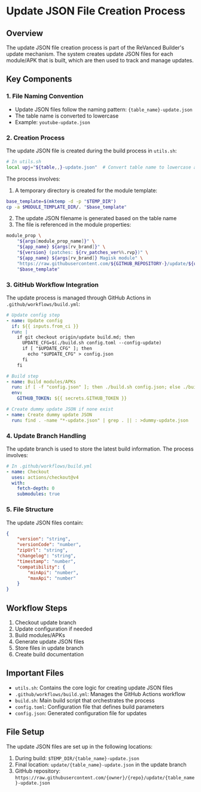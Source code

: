 # Update JSON File Creation Process

## Overview
The update JSON file creation process is part of the ReVanced Builder's update mechanism. The system creates update JSON files for each module/APK that is built, which are then used to track and manage updates.

## Key Components

### 1. File Naming Convention
- Update JSON files follow the naming pattern: `{table_name}-update.json`
- The table name is converted to lowercase
- Example: `youtube-update.json`

### 2. Creation Process
The update JSON file is created during the build process in `utils.sh`:

```bash
# In utils.sh
local upj="${table,,}-update.json"  # Convert table name to lowercase and append -update.json
```

The process involves:
1. A temporary directory is created for the module template:
```bash
base_template=$(mktemp -d -p "$TEMP_DIR")
cp -a $MODULE_TEMPLATE_DIR/. "$base_template"
```

2. The update JSON filename is generated based on the table name
3. The file is referenced in the module properties:
```bash
module_prop \
    "${args[module_prop_name]}" \
    "${app_name} ${args[rv_brand]}" \
    "${version} (patches: ${rv_patches_ver%%.rvp})" \
    "${app_name} ${args[rv_brand]} Magisk module" \
    "https://raw.githubusercontent.com/${GITHUB_REPOSITORY-}/update/${upj}" \
    "$base_template"
```

### 3. GitHub Workflow Integration
The update process is managed through GitHub Actions in `.github/workflows/build.yml`:

```yaml
# Update config step
- name: Update config
  if: ${{ inputs.from_ci }}
  run: |
    if git checkout origin/update build.md; then
      UPDATE_CFG=$(./build.sh config.toml --config-update)
      if [ "$UPDATE_CFG" ]; then
        echo "$UPDATE_CFG" > config.json
      fi
    fi

# Build step
- name: Build modules/APKs
  run: if [ -f "config.json" ]; then ./build.sh config.json; else ./build.sh config.toml; fi
  env:
    GITHUB_TOKEN: ${{ secrets.GITHUB_TOKEN }}

# Create dummy update JSON if none exist
- name: Create dummy update JSON
  run: find . -name "*-update.json" | grep . || : >dummy-update.json
```

### 4. Update Branch Handling
The update branch is used to store the latest build information. The process involves:

```yaml
# In .github/workflows/build.yml
- name: Checkout
  uses: actions/checkout@v4
  with:
    fetch-depth: 0
    submodules: true
```

### 5. File Structure
The update JSON files contain:
```json
{
    "version": "string",
    "versionCode": "number",
    "zipUrl": "string",
    "changelog": "string",
    "timestamp": "number",
    "compatibility": {
        "minApi": "number",
        "maxApi": "number"
    }
}
```

## Workflow Steps
1. Checkout update branch
2. Update configuration if needed
3. Build modules/APKs
4. Generate update JSON files
5. Store files in update branch
6. Create build documentation

## Important Files
- `utils.sh`: Contains the core logic for creating update JSON files
- `.github/workflows/build.yml`: Manages the GitHub Actions workflow
- `build.sh`: Main build script that orchestrates the process
- `config.toml`: Configuration file that defines build parameters
- `config.json`: Generated configuration file for updates

## File Setup
The update JSON files are set up in the following locations:
1. During build: `$TEMP_DIR/{table_name}-update.json`
2. Final location: `update/{table_name}-update.json` in the update branch
3. GitHub repository: `https://raw.githubusercontent.com/{owner}/{repo}/update/{table_name}-update.json` 